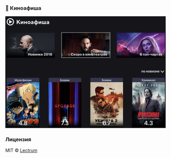 ### 🚀 Киноафиша

![kinoafisha](https://raw.githubusercontent.com/pavelbaranchuk/Kinoafisha-with-React/dev/Kinoafisha.png)

### Лицензия

MIT © [Lectrum](https://lectrum.io)
